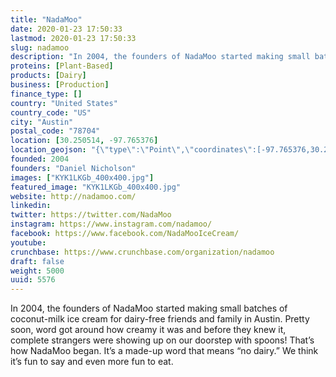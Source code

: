 ```yaml
---
title: "NadaMoo"
date: 2020-01-23 17:50:33
lastmod: 2020-01-23 17:50:33
slug: nadamoo
description: "In 2004, the founders of NadaMoo started making small batches of coconut-milk ice cream for dairy-free friends and family in Austin. Pretty soon, word got around how creamy it was and before they knew it, complete strangers were showing up on our doorstep with spoons! That’s how NadaMoo began. It’s a made-up word that means “no dairy.” We think it’s fun to say and even more fun to eat."
proteins: [Plant-Based]
products: [Dairy]
business: [Production]
finance_type: []
country: "United States"
country_code: "US"
city: "Austin"
postal_code: "78704"
location: [30.250514, -97.765376]
location_geojson: "{\"type\":\"Point\",\"coordinates\":[-97.765376,30.250514]}"
founded: 2004
founders: "Daniel Nicholson"
images: ["KYK1LKGb_400x400.jpg"]
featured_image: "KYK1LKGb_400x400.jpg"
website: http://nadamoo.com/
linkedin: 
twitter: https://twitter.com/NadaMoo
instagram: https://www.instagram.com/nadamoo/
facebook: https://www.facebook.com/NadaMooIceCream/
youtube: 
crunchbase: https://www.crunchbase.com/organization/nadamoo
draft: false
weight: 5000
uuid: 5576
---
```

In 2004, the founders of NadaMoo started making small batches of coconut-milk ice cream for dairy-free friends and family in Austin. Pretty soon, word got around how creamy it was and before they knew it, complete strangers were showing up on our doorstep with spoons! That’s how NadaMoo began. It’s a made-up word that means “no dairy.” We think it’s fun to say and even more fun to eat.
